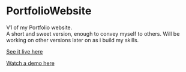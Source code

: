 # PortfolioWebsite

V1 of my Portfolio website. <br>
A short and sweet version, enough to convey myself to others.
Will be working on other versions later on as i build my skills.

[See it live here](https://akshayteja.vercel.app/)

[Watch a demo here](https://youtu.be/7lX0WzAoDCQ?si=wShQolIKc83WCKqh)



